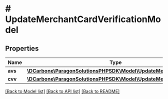 # # UpdateMerchantCardVerificationModel

## Properties

Name | Type | Description | Notes
------------ | ------------- | ------------- | -------------
**avs** | [**\DCarbone\ParagonSolutionsPHPSDK\Model\UpdateMerchantAvsModel**](UpdateMerchantAvsModel.md) |  | [optional]
**cvv** | [**\DCarbone\ParagonSolutionsPHPSDK\Model\UpdateMerchantCvvModel**](UpdateMerchantCvvModel.md) |  | [optional]

[[Back to Model list]](../../README.md#models) [[Back to API list]](../../README.md#endpoints) [[Back to README]](../../README.md)
